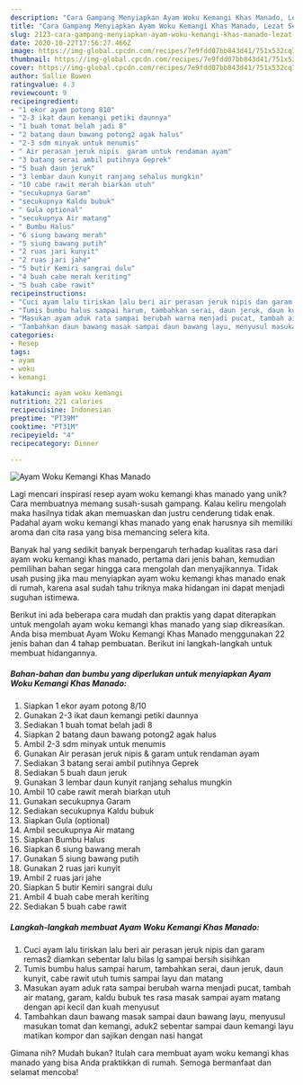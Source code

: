 ```yaml
---
description: "Cara Gampang Menyiapkan Ayam Woku Kemangi Khas Manado, Lezat Sekali"
title: "Cara Gampang Menyiapkan Ayam Woku Kemangi Khas Manado, Lezat Sekali"
slug: 2123-cara-gampang-menyiapkan-ayam-woku-kemangi-khas-manado-lezat-sekali
date: 2020-10-22T17:56:27.466Z
image: https://img-global.cpcdn.com/recipes/7e9fdd07bb843d41/751x532cq70/ayam-woku-kemangi-khas-manado-foto-resep-utama.jpg
thumbnail: https://img-global.cpcdn.com/recipes/7e9fdd07bb843d41/751x532cq70/ayam-woku-kemangi-khas-manado-foto-resep-utama.jpg
cover: https://img-global.cpcdn.com/recipes/7e9fdd07bb843d41/751x532cq70/ayam-woku-kemangi-khas-manado-foto-resep-utama.jpg
author: Sallie Bowen
ratingvalue: 4.3
reviewcount: 9
recipeingredient:
- "1 ekor ayam potong 810"
- "2-3 ikat daun kemangi petiki daunnya"
- "1 buah tomat belah jadi 8"
- "2 batang daun bawang potong2 agak halus"
- "2-3 sdm minyak untuk menumis"
- " Air perasan jeruk nipis  garam untuk rendaman ayam"
- "3 batang serai ambil putihnya Geprek"
- "5 buah daun jeruk"
- "3 lembar daun kunyit ranjang sehalus mungkin"
- "10 cabe rawit merah biarkan utuh"
- "secukupnya Garam"
- "secukupnya Kaldu bubuk"
- " Gula optional"
- "secukupnya Air matang"
- " Bumbu Halus"
- "6 siung bawang merah"
- "5 siung bawang putih"
- "2 ruas jari kunyit"
- "2 ruas jari jahe"
- "5 butir Kemiri sangrai dulu"
- "4 buah cabe merah keriting"
- "5 buah cabe rawit"
recipeinstructions:
- "Cuci ayam lalu tiriskan lalu beri air perasan jeruk nipis dan garam remas2 diamkan sebentar lalu bilas lg sampai bersih sisihkan"
- "Tumis bumbu halus sampai harum, tambahkan serai, daun jeruk, daun kunyit, cabe rawit utuh tumis sampai layu dan matang"
- "Masukan ayam aduk rata sampai berubah warna menjadi pucat, tambah air matang, garam, kaldu bubuk tes rasa masak sampai ayam matang dengan api kecil dan kuah menyusut"
- "Tambahkan daun bawang masak sampai daun bawang layu, menyusul masukan tomat dan kemangi, aduk2 sebentar sampai daun kemangi layu matikan kompor dan sajikan dengan nasi hangat"
categories:
- Resep
tags:
- ayam
- woku
- kemangi

katakunci: ayam woku kemangi 
nutrition: 221 calories
recipecuisine: Indonesian
preptime: "PT39M"
cooktime: "PT31M"
recipeyield: "4"
recipecategory: Dinner

---
```



![Ayam Woku Kemangi Khas Manado](https://img-global.cpcdn.com/recipes/7e9fdd07bb843d41/751x532cq70/ayam-woku-kemangi-khas-manado-foto-resep-utama.jpg)

Lagi mencari inspirasi resep ayam woku kemangi khas manado yang unik? Cara membuatnya memang susah-susah gampang. Kalau keliru mengolah maka hasilnya tidak akan memuaskan dan justru cenderung tidak enak. Padahal ayam woku kemangi khas manado yang enak harusnya sih memiliki aroma dan cita rasa yang bisa memancing selera kita.



Banyak hal yang sedikit banyak berpengaruh terhadap kualitas rasa dari ayam woku kemangi khas manado, pertama dari jenis bahan, kemudian pemilihan bahan segar hingga cara mengolah dan menyajikannya. Tidak usah pusing jika mau menyiapkan ayam woku kemangi khas manado enak di rumah, karena asal sudah tahu triknya maka hidangan ini dapat menjadi suguhan istimewa.


Berikut ini ada beberapa cara mudah dan praktis yang dapat diterapkan untuk mengolah ayam woku kemangi khas manado yang siap dikreasikan. Anda bisa membuat Ayam Woku Kemangi Khas Manado menggunakan 22 jenis bahan dan 4 tahap pembuatan. Berikut ini langkah-langkah untuk membuat hidangannya.

<!--inarticleads1-->

##### Bahan-bahan dan bumbu yang diperlukan untuk menyiapkan Ayam Woku Kemangi Khas Manado:

1. Siapkan 1 ekor ayam potong 8/10
1. Gunakan 2-3 ikat daun kemangi petiki daunnya
1. Sediakan 1 buah tomat belah jadi 8
1. Siapkan 2 batang daun bawang potong2 agak halus
1. Ambil 2-3 sdm minyak untuk menumis
1. Gunakan  Air perasan jeruk nipis &amp; garam untuk rendaman ayam
1. Sediakan 3 batang serai ambil putihnya Geprek
1. Sediakan 5 buah daun jeruk
1. Gunakan 3 lembar daun kunyit ranjang sehalus mungkin
1. Ambil 10 cabe rawit merah biarkan utuh
1. Gunakan secukupnya Garam
1. Sediakan secukupnya Kaldu bubuk
1. Siapkan  Gula (optional)
1. Ambil secukupnya Air matang
1. Siapkan  Bumbu Halus
1. Siapkan 6 siung bawang merah
1. Gunakan 5 siung bawang putih
1. Gunakan 2 ruas jari kunyit
1. Ambil 2 ruas jari jahe
1. Siapkan 5 butir Kemiri sangrai dulu
1. Ambil 4 buah cabe merah keriting
1. Sediakan 5 buah cabe rawit




<!--inarticleads2-->

##### Langkah-langkah membuat Ayam Woku Kemangi Khas Manado:

1. Cuci ayam lalu tiriskan lalu beri air perasan jeruk nipis dan garam remas2 diamkan sebentar lalu bilas lg sampai bersih sisihkan
1. Tumis bumbu halus sampai harum, tambahkan serai, daun jeruk, daun kunyit, cabe rawit utuh tumis sampai layu dan matang
1. Masukan ayam aduk rata sampai berubah warna menjadi pucat, tambah air matang, garam, kaldu bubuk tes rasa masak sampai ayam matang dengan api kecil dan kuah menyusut
1. Tambahkan daun bawang masak sampai daun bawang layu, menyusul masukan tomat dan kemangi, aduk2 sebentar sampai daun kemangi layu matikan kompor dan sajikan dengan nasi hangat




Gimana nih? Mudah bukan? Itulah cara membuat ayam woku kemangi khas manado yang bisa Anda praktikkan di rumah. Semoga bermanfaat dan selamat mencoba!
